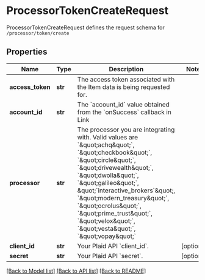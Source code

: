 # ProcessorTokenCreateRequest

ProcessorTokenCreateRequest defines the request schema for `/processor/token/create`
## Properties
Name | Type | Description | Notes
------------ | ------------- | ------------- | -------------
**access_token** | **str** | The access token associated with the Item data is being requested for. | 
**account_id** | **str** | The &#x60;account_id&#x60; value obtained from the &#x60;onSuccess&#x60; callback in Link | 
**processor** | **str** | The processor you are integrating with. Valid values are &#x60;\&quot;achq\&quot;&#x60;, &#x60;\&quot;checkbook\&quot;&#x60;, &#x60;\&quot;circle\&quot;&#x60;, &#x60;\&quot;drivewealth\&quot;&#x60;, &#x60;\&quot;dwolla\&quot;&#x60;, &#x60;\&quot;galileo\&quot;&#x60;, \&quot;&#x60;interactive_brokers&#x60;\&quot;, &#x60;\&quot;modern_treasury\&quot;&#x60;, &#x60;\&quot;ocrolus\&quot;&#x60;, &#x60;\&quot;prime_trust\&quot;&#x60;, &#x60;\&quot;velox\&quot;&#x60;, &#x60;\&quot;vesta\&quot;&#x60;, &#x60;\&quot;vopay\&quot;&#x60; | 
**client_id** | **str** | Your Plaid API &#x60;client_id&#x60;. | [optional] 
**secret** | **str** | Your Plaid API &#x60;secret&#x60;. | [optional] 

[[Back to Model list]](../README.md#documentation-for-models) [[Back to API list]](../README.md#documentation-for-api-endpoints) [[Back to README]](../README.md)



